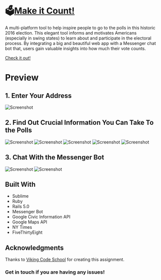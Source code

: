 # 🗳[Make it Count!](make-it-count.herokuapp.com)

 A multi-platform tool to help inspire people to go to the polls in this historic 2016 election. This elegant tool informs and motivates Americans (especially in swing states) to learn about and participate in the electoral process. By integrating a big and beautiful web app with a Messenger chat bot that, users gain valuable insights into how much their vote counts.


[Check it out!](make-it-count.herokuapp.com)

# Preview

## 1. Enter Your Address
![Screenshot](screenshots/screenshot1.png)

## 2. Find Out Crucial Information You Can Take To the Polls

![Screenshot](screenshots/screenshot2.png)
![Screenshot](screenshots/screenshot3.png)
![Screenshot](screenshots/screenshot4.png)
![Screenshot](screenshots/screenshot5.png)
![Screenshot](screenshots/screenshot6.png)

## 3. Chat With the Messenger Bot

![Screenshot](screenshots/screenshot7.png)
![Screenshot](screenshots/screenshot8.png)


## Built With

* Sublime
* Ruby
* Rails 5.0
* Messenger Bot
* Google Civic Information API
* Google Maps API
* NY Times
* FiveThirtyEight


## Acknowledgments
Thanks to [Viking Code School](https://github.com/vikingeducation) for creating this assignment.

### Get in touch if you are having any issues!